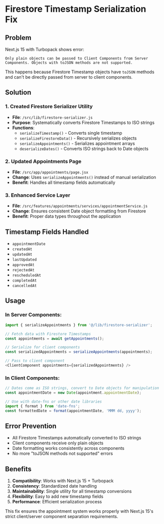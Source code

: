 # Firestore Timestamp Serialization Fix

## Problem
Next.js 15 with Turbopack shows error:
```
Only plain objects can be passed to Client Components from Server Components. Objects with toJSON methods are not supported.
```

This happens because Firestore Timestamp objects have `toJSON` methods and can't be directly passed from server to client components.

## Solution

### 1. Created Firestore Serializer Utility
- **File**: `/src/lib/firestore-serializer.js`
- **Purpose**: Systematically converts Firestore Timestamps to ISO strings
- **Functions**:
  - `serializeTimestamp()` - Converts single timestamp
  - `serializeFirestoreData()` - Recursively serializes objects
  - `serializeAppointments()` - Serializes appointment arrays
  - `deserializeDates()` - Converts ISO strings back to Date objects

### 2. Updated Appointments Page
- **File**: `/src/app/appointments/page.jsx`
- **Change**: Uses `serializeAppointments()` instead of manual serialization
- **Benefit**: Handles all timestamp fields automatically

### 3. Enhanced Service Layer
- **File**: `/src/features/appointments/services/appointmentService.js`
- **Change**: Ensures consistent Date object formatting from Firestore
- **Benefit**: Proper data types throughout the application

## Timestamp Fields Handled
- `appointmentDate`
- `createdAt`
- `updatedAt`
- `lastUpdated`
- `approvedAt`
- `rejectedAt`
- `rescheduledAt`
- `completedAt`
- `cancelledAt`

## Usage

### In Server Components:
```javascript
import { serializeAppointments } from '@/lib/firestore-serializer';

// Fetch data with Firestore Timestamps
const appointments = await getAppointments();

// Serialize for client components
const serializedAppointments = serializeAppointments(appointments);

// Pass to client component
<ClientComponent appointments={serializedAppointments} />
```

### In Client Components:
```javascript
// Dates come as ISO strings, convert to Date objects for manipulation
const appointmentDate = new Date(appointment.appointmentDate);

// Use with date-fns or other date libraries
import { format } from 'date-fns';
const formattedDate = format(appointmentDate, 'MMM dd, yyyy');
```

## Error Prevention
- All Firestore Timestamps automatically converted to ISO strings
- Client components receive only plain objects
- Date formatting works consistently across components
- No more "toJSON methods not supported" errors

## Benefits
1. **Compatibility**: Works with Next.js 15 + Turbopack
2. **Consistency**: Standardized date handling
3. **Maintainability**: Single utility for all timestamp conversions
4. **Flexibility**: Easy to add new timestamp fields
5. **Performance**: Efficient serialization process

This fix ensures the appointment system works properly with Next.js 15's strict client/server component separation requirements.